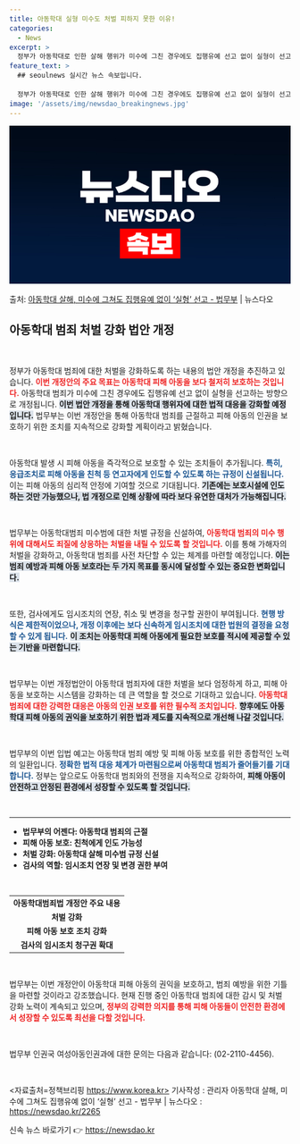 ```yaml
---
title: 아동학대 실형 미수도 처벌 피하지 못한 이유!
categories:
  - News
excerpt: >
  정부가 아동학대로 인한 살해 행위가 미수에 그친 경우에도 집행유예 선고 없이 실형이 선고되도록 처벌을 강화하…
feature_text: >
  ## seoulnews 실시간 뉴스 속보입니다.

  정부가 아동학대로 인한 살해 행위가 미수에 그친 경우에도 집행유예 선고 없이 실형이 선고되도록 처벌을 강화하…
image: '/assets/img/newsdao_breakingnews.jpg'
---
```


![뉴스다오 속보](/assets/img/newsdao_breakingnews.jpg)

<p>출처: <a href="https://newsdao.kr/2265" rel="dofollow">아동학대 살해, 미수에 그쳐도 집행유예 없이 ‘실형’ 선고 - 법무부</a> | 뉴스다오</p>

<h2 data-ke-size="size26">아동학대 범죄 처벌 강화 법안 개정</h2>

<p data-ke-size="size16">&nbsp;</p>

정부가 아동학대 범죄에 대한 처벌을 강화하도록 하는 내용의 법안 개정을 추진하고 있습니다. <b><span style="color: #ee2323;">이번 개정안의 주요 목표는 아동학대 피해 아동을 보다 철저히 보호하는 것입니다.</span></b> 아동학대 범죄가 미수에 그친 경우에도 집행유예 선고 없이 실형을 선고하는 방향으로 개정됩니다. <b><span style="background-color: #21538527;">이번 법안 개정을 통해 아동학대 행위자에 대한 법적 대응을 강화할 예정입니다.</span></b> 법무부는 이번 개정안을 통해 아동학대 범죄를 근절하고 피해 아동의 인권을 보호하기 위한 조치를 지속적으로 강화할 계획이라고 밝혔습니다. 

<p data-ke-size="size16">&nbsp;</p>

아동학대 발생 시 피해 아동을 즉각적으로 보호할 수 있는 조치들이 추가됩니다. <b><span style="color: #1a5490;">특히, 응급조치로 피해 아동을 친척 등 연고자에게 인도할 수 있도록 하는 규정이 신설됩니다.</span></b> 이는 피해 아동의 심리적 안정에 기여할 것으로 기대됩니다. <b><span style="background-color: #21538527;">기존에는 보호시설에 인도하는 것만 가능했으나, 법 개정으로 인해 상황에 따라 보다 유연한 대처가 가능해집니다.</span></b> 

<p data-ke-size="size16">&nbsp;</p>

법무부는 아동학대범죄 미수범에 대한 처벌 규정을 신설하여, <b><span style="color: #ee2323;">아동학대 범죄의 미수 행위에 대해서도 죄질에 상응하는 처벌을 내릴 수 있도록 할 것입니다.</span></b> 이를 통해 가해자의 처벌을 강화하고, 아동학대 범죄를 사전 차단할 수 있는 체계를 마련할 예정입니다. <b><span style="background-color: #21538527;">이는 범죄 예방과 피해 아동 보호라는 두 가지 목표를 동시에 달성할 수 있는 중요한 변화입니다.</span></b>

<p data-ke-size="size16">&nbsp;</p>

또한, 검사에게도 임시조치의 연장, 취소 및 변경을 청구할 권한이 부여됩니다. <b><span style="color: #1a5490;">현행 방식은 제한적이었으나, 개정 이후에는 보다 신속하게 임시조치에 대한 법원의 결정을 요청할 수 있게 됩니다.</span></b> <b><span style="background-color: #21538527;">이 조치는 아동학대 피해 아동에게 필요한 보호를 적시에 제공할 수 있는 기반을 마련합니다.</span></b> 

<p data-ke-size="size16">&nbsp;</p>

법무부는 이번 개정법안이 아동학대 범죄자에 대한 처벌을 보다 엄정하게 하고, 피해 아동을 보호하는 시스템을 강화하는 데 큰 역할을 할 것으로 기대하고 있습니다. <b><span style="color: #ee2323;">아동학대 범죄에 대한 강력한 대응은 아동의 인권 보호를 위한 필수적 조치입니다.</span></b> <b><span style="background-color: #21538527;">향후에도 아동학대 피해 아동의 권익을 보호하기 위한 법과 제도를 지속적으로 개선해 나갈 것입니다.</span></b> 

<p data-ke-size="size16">&nbsp;</p>

법무부의 이번 입법 예고는 아동학대 범죄 예방 및 피해 아동 보호를 위한 종합적인 노력의 일환입니다. <b><span style="color: #1a5490;">정확한 법적 대응 체계가 마련됨으로써 아동학대 범죄가 줄어들기를 기대합니다.</span></b> 정부는 앞으로도 아동학대 범죄와의 전쟁을 지속적으로 강화하여, <b><span style="background-color: #21538527;">피해 아동이 안전하고 안정된 환경에서 성장할 수 있도록 할 것입니다.</span></b>

<p data-ke-size="size16">&nbsp;</p>

<hr>

<ul>
    <li><b>법무부의 어젠다: 아동학대 범죄의 근절</b></li>
    <li><b>피해 아동 보호: 친척에게 인도 가능성</b></li>
    <li><b>처벌 강화: 아동학대 살해 미수범 규정 신설</b></li>
    <li><b>검사의 역할: 임시조치 연장 및 변경 권한 부여</b></li>
</ul>

<p data-ke-size="size16">&nbsp;</p>

<table style="width:100%;">
    <tr>
        <td style="text-align: center; height: 17px;"><b>아동학대범죄법 개정안 주요 내용</b></td>
    </tr>
    <tr>
        <td style="text-align: center; height: 17px;"><b>처벌 강화</b></td>
    </tr>
    <tr>
        <td style="text-align: center; height: 17px;"><b>피해 아동 보호 조치 강화</b></td>
    </tr>
    <tr>
        <td style="text-align: center; height: 17px;"><b>검사의 임시조치 청구권 확대</b></td>
    </tr>
</table>

<p data-ke-size="size16">&nbsp;</p>

법무부는 이번 개정안이 아동학대 피해 아동의 권익을 보호하고, 범죄 예방을 위한 기틀을 마련할 것이라고 강조했습니다. 현재 진행 중인 아동학대 범죄에 대한 감시 및 처벌 강화 노력이 계속되고 있으며, <b><span style="color: #ee2323;">정부의 강력한 의지를 통해 피해 아동들이 안전한 환경에서 성장할 수 있도록 최선을 다할 것입니다.</span></b> 

<p data-ke-size="size16">&nbsp;</p>

법무부 인권국 여성아동인권과에 대한 문의는 다음과 같습니다: (02-2110-4456). 

<p data-ke-size="size16">&nbsp;</p>

<자료출처=정책브리핑 https://www.korea.kr>
기사작성 : 관리자
아동학대 살해, 미수에 그쳐도 집행유예 없이 ‘실형’ 선고 - 법무부 | 뉴스다오  : https://newsdao.kr/2265 

신속 뉴스 바로가기 👉 <a href="https://newsdao.kr" rel="dofollow">https://newsdao.kr</a>


